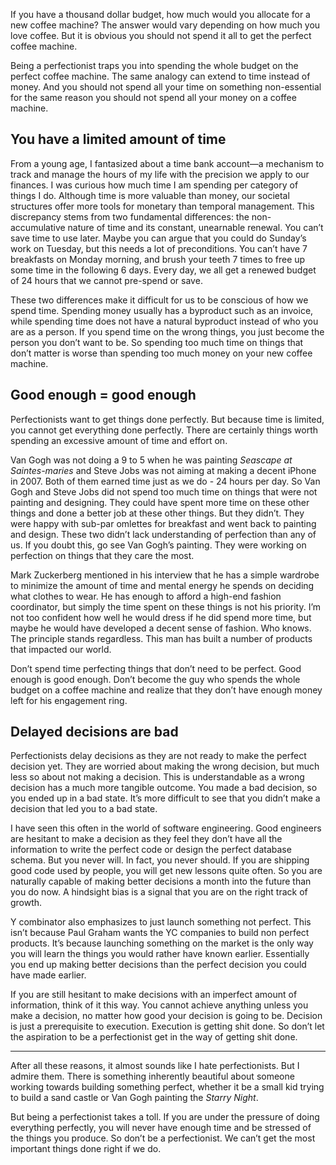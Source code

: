 If you have a thousand dollar budget, how much would you allocate for a new coffee machine? The answer would vary depending on how much you love coffee. But it is obvious you should not spend it all to get the perfect coffee machine.

Being a perfectionist traps you into spending the whole budget on the perfect coffee machine. The same analogy can extend to time instead of money. And you should not spend all your time on something non-essential for the same reason you should not spend all your money on a coffee machine.

## You have a limited amount of time
From a young age, I fantasized about a time bank account—a mechanism to track and manage the hours of my life with the precision we apply to our finances. I was curious how much time I am spending per category of things I do. Although time is more valuable than money, our societal structures offer more tools for monetary than temporal management. 
This discrepancy stems from two fundamental differences: the non-accumulative nature of time and its constant, unearnable renewal. You can’t save time to use later. Maybe you can argue that you could do Sunday’s work on Tuesday, but this needs a lot of preconditions. You can’t have 7 breakfasts on Monday morning, and brush your teeth 7 times to free up some time in the following 6 days. Every day, we all get a renewed budget of 24 hours that we cannot pre-spend or save.

These two differences make it difficult for us to be conscious of how we spend time. Spending money usually has a byproduct such as an invoice, while spending time does not have a natural byproduct instead of who you are as a person. If you spend time on the wrong things, you just become the person you don’t want to be.
So spending too much time on things that don’t matter is worse than spending too much money on your new coffee machine.

## Good enough = good enough
Perfectionists want to get things done perfectly. But because time is limited, you cannot get everything done perfectly. There are certainly things worth spending an excessive amount of time and effort on.

Van Gogh was not doing a 9 to 5 when he was painting <em>Seascape at Saintes-maries</em> and Steve Jobs was not aiming at making a decent iPhone in 2007. Both of them earned time just as we do - 24 hours per day. So Van Gogh and Steve Jobs did not spend too much time on things that were not painting and designing. They could have spent more time on these other things and done a better job at these other things. But they didn’t. They were happy with sub-par omlettes for breakfast and went back to painting and design. These two didn’t lack understanding of perfection than any of us. If you doubt this, go see Van Gogh’s painting. They were working on perfection on things that they care the most.

Mark Zuckerberg mentioned in his interview that he has a simple wardrobe to minimize the amount of time and mental energy he spends on deciding what clothes to wear. He has enough to afford a high-end fashion coordinator, but simply the time spent on these things is not his priority. I’m not too confident how well he would dress if he did spend more time, but maybe he would have developed a decent sense of fashion. Who knows. The principle stands regardless. This man has built a number of products that impacted our world.

Don’t spend time perfecting things that don’t need to be perfect. Good enough is good enough. Don’t become the guy who spends the whole budget on a coffee machine and realize that they don’t have enough money left for his engagement ring.

## Delayed decisions are bad
Perfectionists delay decisions as they are not ready to make the perfect decision yet. They are worried about making the wrong decision, but much less so about not making a decision. This is understandable as a wrong decision has a much more tangible outcome. You made a bad decision, so you ended up in a bad state. It’s more difficult to see that you didn’t make a decision that led you to a bad state.

I have seen this often in the world of software engineering. Good engineers are hesitant to make a decision as they feel they don’t have all the information to write the perfect code or design the perfect database schema. But you never will. In fact, you never should. If you are shipping good code used by people, you will get new lessons quite often. So you are naturally capable of making better decisions a month into the future than you do now. A hindsight bias is a signal that you are on the right track of growth.

Y combinator also emphasizes to just launch something not perfect. This isn’t because Paul Graham wants the YC companies to build non perfect products. It’s because launching something on the market is the only way you will learn the things you would rather have known earlier. Essentially you end up making better decisions than the perfect decision you could have made earlier.

If you are still hesitant to make decisions with an imperfect amount of information, think of it this way. You cannot achieve anything unless you make a decision, no matter how good your decision is going to be. Decision is just a prerequisite to execution. Execution is getting shit done. So don’t let the aspiration to be a perfectionist get in the way of getting shit done.

<hr />

After all these reasons, it almost sounds like I hate perfectionists. But I admire them. There is something inherently beautiful about someone working towards building something perfect, whether it be a small kid trying to build a sand castle or Van Gogh painting the <em>Starry Night</em>.

But being a perfectionist takes a toll. If you are under the pressure of doing everything perfectly, you will never have enough time and be stressed of the things you produce. So don’t be a perfectionist. We can’t get the most important things done right if we do.
